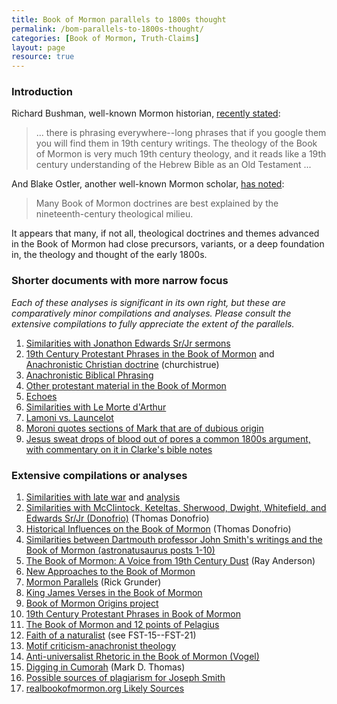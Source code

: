 ```yaml
---
title: Book of Mormon parallels to 1800s thought
permalink: /bom-parallels-to-1800s-thought/
categories: [Book of Mormon, Truth-Claims]
layout: page
resource: true
---
```


### Introduction

Richard Bushman, well-known Mormon historian, [recently stated](https://docs.google.com/viewer?url=https://github.com/faenrandir/a_careful_examination/raw/49dfa3ec8b053e283fcd0643764907e3ccdf112c/documents/book_of_mormon/richard_bushman_on_nineteenth_century_theology_in_bom.pdf):

> ... there is phrasing everywhere--long phrases that if you google them you will find them in 19th century writings.  The theology of the Book of Mormon is very much 19th century theology, and it reads like a 19th century understanding of the Hebrew Bible as an Old Testament ...

And Blake Ostler, another well-known Mormon scholar, [has noted](https://www.dialoguejournal.com/wp-content/uploads/sbi/articles/Dialogue_V20N01_68.pdf):

> Many Book of Mormon doctrines are best explained by the nineteenth-century theological milieu.

It appears that many, if not all, theological doctrines and themes advanced in the Book of Mormon had close precursors, variants, or a deep foundation in, the theology and thought of the early 1800s.

### Shorter documents with more narrow focus

*Each of these analyses is significant in its own right, but these are comparatively minor compilations and analyses.  Please consult the extensive compilations to fully appreciate the _extent_ of the parallels.*

1. [Similarities with Jonathon Edwards Sr/Jr sermons](https://imgur.com/a/q2AcO)
1. [19th Century Protestant Phrases in the Book of Mormon](https://wheatandtares.org/2017/11/08/19th-century-protestant-phrases-in-the-book-of-mormon/) and [Anachronistic Christian doctrine](http://www.churchistrue.com/blog/anachronistic-christian-doctrine-in-book-of-mormon/) (churchistrue)
1. [Anachronistic Biblical Phrasing](https://www.reddit.com/r/exmormon/comments/1q1tmt/a_couple_more_anachronistic_quotations_in_the/)
1. [Other protestant material in the Book of Mormon](https://www.reddit.com/r/mormon/comments/3uvrl5/nineteenthcentury_protestant_material_in_the_book/)
1. [Echoes](https://docs.google.com/viewer?url=https://github.com/faenrandir/a_careful_examination/raw/master/documents/book_of_mormon/echoes/echoes_of_1800s.pdf)
1. [Similarities with Le Morte d'Arthur](https://www.reddit.com/r/exmormon/comments/5aresk/you_can_add_le_morte_darthur_to_that_list_of/)
1. [Lamoni vs. Launcelot](https://www.reddit.com/r/exmormon/comments/71uqbc/lamoni_vs_launcelot/)
1. [Moroni quotes sections of Mark that are of dubious origin](https://www.reddit.com/r/mormonscholar/comments/75hvyj/moroni_quotes_sections_of_mark_that_are_of/)
1. [Jesus sweat drops of blood out of pores a common 1800s argument, with commentary on it in Clarke's bible notes](https://www.reddit.com/r/exmormon/comments/7z6jg3/the_idea_that_jesus_sweated_drops_of_blood_out_of/)

### Extensive compilations or analyses

1. [Similarities with late war](https://wordtreefoundation.github.io/thelatewar/) and [analysis](http://www.patheos.com/blogs/faithpromotingrumor/2013/10/the-book-of-mormon-and-the-late-war-direct-literary-dependence/)
1. [Similarities with McClintock, Keteltas, Sherwood, Dwight, Whitefield, and Edwards Sr/Jr (Donofrio)](http://www.mormonthink.com/influences.htm#part3) (Thomas Donofrio)
1. [Historical Influences on the Book of Mormon](http://www.mormonthink.com/influences.htm#part2) (Thomas Donofrio)
1. [Similarities between Dartmouth professor John Smith's writings and the Book of Mormon (astronatusaurus posts 1-10)](https://www.reddit.com/r/mormonscholar/comments/92e2sl/similarities_between_dartmouth_professor_john/)
1. [The Book of Mormon: A Voice from 19th Century Dust](http://www.exmormonfoundation.org/files/BookofMormon07.PDF) (Ray Anderson)
1. [New Approaches to the Book of Mormon](http://signaturebookslibrary.org/new-approaches-to-the-book-of-mormon/)
1. [Mormon Parallels](http://www.rickgrunder.com/parallels.htm) (Rick Grunder)
1. [King James Verses in the Book of Mormon](http://bookofmormondepot.com/kjv-verses/)
1. [Book of Mormon Origins project](https://www.bookofmormonorigins.com/)
1. [19th Century Protestant Phrases in Book of Mormon](http://www.churchistrue.com/blog/19th-century-protestant-phrases-in-book-of-mormon/)
1. [The Book of Mormon and 12 points of Pelagius](https://docs.google.com/viewer?url=https://github.com/faenrandir/a_careful_examination/raw/dfdd066be4aff52545bda25f16246f5ae9e648b8/documents/book_of_mormon/the_bom_and_the_twelve_points_of_pelagius.pdf)
1. [Faith of a naturalist](https://mormonbandwagon.com/bwv549/faith-naturalist-response-faith-science-teacher-questions/) (see FST-15--FST-21)
1. [Motif criticism-anachronist theology](https://mormonmemo.com/key-topics/the-book-of-mormon/#motif)
1. [Anti-universalist Rhetoric in the Book of Mormon (Vogel)](https://www.youtube.com/watch?v=wm7t7pNUWAM)
1. [Digging in Cumorah](http://signaturebookslibrary.org/digging-in-cumorah/) (Mark D. Thomas)
1. [Possible sources of plagiarism for Joseph Smith](https://exploringmormonism.com/possible-sources-for-plagiarism-for-joseph-smith/)
1. [realbookofmormon.org Likely Sources](http://realbookofmormon.org/likely-sources/)
